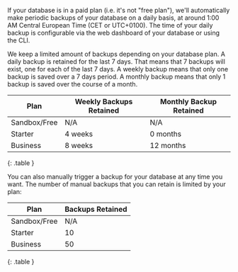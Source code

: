 If your database is in a paid plan (i.e. it's not "free plan"), we'll
automatically make periodic backups of your database on a daily basis, at around
1:00 AM Central European Time (CET or UTC+0100). The time of your daily backup
is configurable via the web dashboard of your database or using the CLI.

We keep a limited amount of backups depending on your database plan. A daily
backup is retained for the last 7 days. That means that 7 backups will exist,
one for each of the last 7 days. A weekly backup means that only one backup is
saved over a 7 days period. A monthly backup means that only 1 backup is saved
over the course of a month.

| Plan         | Weekly Backups Retained | Monthly Backup Retained |
| -------------| ----------------------- | ----------------------- |
| Sandbox/Free | N/A                     | N/A                     |
| Starter      | 4 weeks                 | 0 months                |
| Business     | 8 weeks                 | 12 months               |
 {: .table }

You can also manually trigger a backup for your database at any time you want.
The number of manual backups that you can retain is limited by your plan:

| Plan         | Backups Retained |
| -------------| ---------------- |
| Sandbox/Free | N/A              |
| Starter      | 10               |
| Business     | 50               |
 {: .table }
